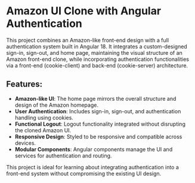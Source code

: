 # Amazon UI Clone with Angular Authentication

This project combines an Amazon-like front-end design with a full authentication system built in Angular 18. It integrates a custom-designed sign-in, sign-out, and home page, maintaining the visual structure of an Amazon front-end clone, while incorporating authentication functionalities via a front-end (cookie-client) and back-end (cookie-server) architecture.

## Features:
- **Amazon-like UI**: The home page mirrors the overall structure and design of the Amazon homepage.
- **User Authentication**: Includes sign-in, sign-out, and authentication handling using cookies.
- **Functional Logout**: Logout functionality integrated without disrupting the cloned Amazon UI.
- **Responsive Design**: Styled to be responsive and compatible across devices.
- **Modular Components**: Angular components manage the UI and services for authentication and routing.

This project is ideal for learning about integrating authentication into a front-end system without compromising the existing UI design.
